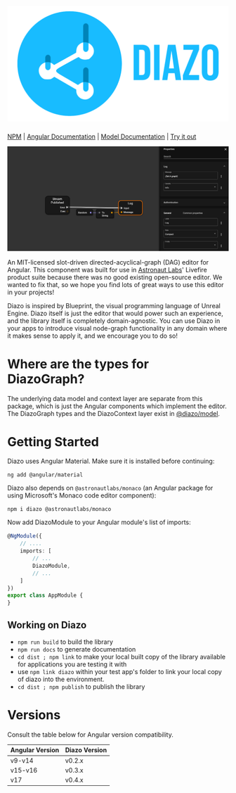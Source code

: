 # ![diazo](logo.svg)

[NPM](https://npmjs.com/package/diazo)
| [Angular Documentation](https://astronautlabs.github.io/diazo/) 
| [Model Documentation](https://astronautlabs.github.io/diazo-model)
| [Try it out](https://astronautlabs.github.io/diazo-example/)

![screenshot](/screenshot.png)

An MIT-licensed slot-driven directed-acyclical-graph (DAG) editor for Angular. 
This component was built for use in [Astronaut Labs](https://astronautlabs.com)' 
Livefire product suite because there was no good existing open-source editor. 
We wanted to fix that, so we hope you find lots of great ways to use this 
editor in your projects!

Diazo is inspired by Blueprint, the visual programming language of 
Unreal Engine. Diazo itself is just the editor that would power such
an experience, and the library itself is completely domain-agnostic. 
You can use Diazo in your apps to introduce visual node-graph functionality 
in any domain where it makes sense to apply it, and we encourage you to do so!

# Where are the types for DiazoGraph?

The underlying data model and context layer are separate from this package, 
which is just the Angular components which implement the editor. The DiazoGraph
types and the DiazoContext layer exist in 
[@diazo/model](https://github.com/astronautlabs/diazo-model).

# Getting Started

Diazo uses Angular Material. Make sure it is installed before continuing:

```
ng add @angular/material
```

Diazo also depends on `@astronautlabs/monaco` (an Angular package for using 
Microsoft's Monaco code editor component):

```
npm i diazo @astronautlabs/monaco
```

Now add DiazoModule to your Angular module's list of imports:

```typescript
@NgModule({
    // ....
    imports: [
        // ...
        DiazoModule,
        // ...
    ]
})
export class AppModule {
}
```

## Working on Diazo

- `npm run build` to build the library
- `npm run docs` to generate documentation
- `cd dist ; npm link` to make your local built copy of the library available
  for applications you are testing it with
- use `npm link diazo` within your test app's folder to link 
  your local copy of diazo into the environment.
- `cd dist ; npm publish` to publish the library

# Versions

Consult the table below for Angular version compatibility.

| Angular Version | Diazo Version |
| ----------------|---------------|
| v9-v14           | v0.2.x |
| v15-v16          | v0.3.x |
| v17              | v0.4.x |
